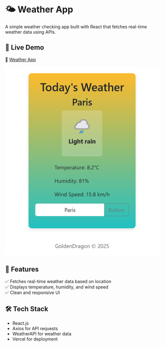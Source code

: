 # 🌤 Weather App  

A simple weather checking app built with React that fetches real-time weather data using APIs.  

## 🚀 Live Demo  
🔗 [Weather App](https://weather-pln6urwek-sewey69s-projects.vercel.app/)  

![Weather App Screenshot](./ScreenShot.png)  

## 📌 Features  
✅ Fetches real-time weather data based on location  
✅ Displays temperature, humidity, and wind speed  
✅ Clean and responsive UI  

## 🛠 Tech Stack  
- React.js  
- Axios for API requests  
- WeatherAPI for weather data  
- Vercel for deployment  
